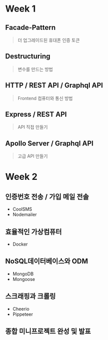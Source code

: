 # Week 1
## Facade-Pattern
> 더 업그레이드된 휴대폰 인증 토큰

## Destructuring 
> 변수를 만드는 방법

## HTTP / REST API / Graphql API
> Frontend 컴퓨터와 통신 방법

## Express / REST API
> API 직접 만들기

## Apollo Server / Graphql API
> 고급 API 만들기

# Week 2
## 인증번호 전송 / 가입 메일 전솔
* CoolSMS
* Nodemailer

## 효율적인 가상컴퓨터
* Docker

## NoSQL데이터베이스와 ODM
* MongoDB
* Mongoose

## 스크래핑과 크롤링
* Cheerio
* Pippeteer

## 종합 미니프로젝트 완성 및 발표
